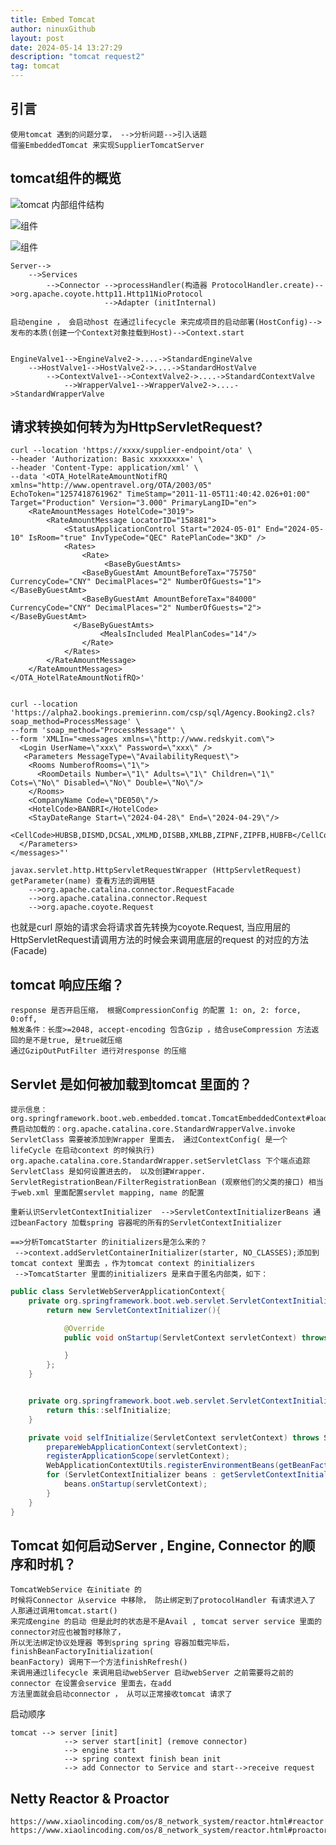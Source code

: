 ```yaml
---
title: Embed Tomcat
author: ninuxGithub
layout: post
date: 2024-05-14 13:27:29
description: "tomcat request2"
tag: tomcat
---
```


## 引言

    使用tomcat 遇到的问题分享， -->分析问题-->引入话题
    借鉴EmbeddedTomcat 来实现SupplierTomcatServer

## tomcat组件的概览

![tomcat 内部组件结构](/images/posts/tomcat-inner-structure.png)


![组件](/images/posts/Tomcat请求流程图.png)


![组件](/images/posts/Tomcat-组件流程图.png)

    Server-->
        -->Services
            -->Connector -->processHandler(构造器 ProtocolHandler.create)-->org.apache.coyote.http11.Http11NioProtocol
                         -->Adapter (initInternal)

    启动engine ， 会启动host 在通过lifecycle 来完成项目的启动部署(HostConfig)-->发布的本质(创建一个Context对象挂载到Host)-->Context.start


    EngineValve1-->EngineValve2->....->StandardEngineValve
        -->HostValve1-->HostValve2->....->StandardHostValve
            -->ContextValve1-->ContextValve2->....->StandardContextValve
                -->WrapperValve1-->WrapperValve2->....->StandardWrapperValve


## 请求转换如何转为为HttpServletRequest?

```shell
curl --location 'https://xxxx/supplier-endpoint/ota' \
--header 'Authorization: Basic xxxxxxxx=' \
--header 'Content-Type: application/xml' \
--data '<OTA_HotelRateAmountNotifRQ xmlns="http://www.opentravel.org/OTA/2003/05" EchoToken="1257418761962" TimeStamp="2011-11-05T11:40:42.026+01:00" Target="Production" Version="3.000" PrimaryLangID="en">
    <RateAmountMessages HotelCode="3019">
        <RateAmountMessage LocatorID="158881">
            <StatusApplicationControl Start="2024-05-01" End="2024-05-10" IsRoom="true" InvTypeCode="QEC" RatePlanCode="3KD" />
            <Rates>
                <Rate>
                     <BaseByGuestAmts>
                <BaseByGuestAmt AmountBeforeTax="75750" CurrencyCode="CNY" DecimalPlaces="2" NumberOfGuests="1"></BaseByGuestAmt>
                <BaseByGuestAmt AmountBeforeTax="84000" CurrencyCode="CNY" DecimalPlaces="2" NumberOfGuests="2"></BaseByGuestAmt>
              </BaseByGuestAmts>
                    <MealsIncluded MealPlanCodes="14"/>
                </Rate>
            </Rates>
        </RateAmountMessage>
    </RateAmountMessages>
</OTA_HotelRateAmountNotifRQ>'


curl --location 'https://alpha2.bookings.premierinn.com/csp/sql/Agency.Booking2.cls?soap_method=ProcessMessage' \
--form 'soap_method="ProcessMessage"' \
--form 'XMLIn="<messages xmlns=\"http://www.redskyit.com\">
  <Login UserName=\"xxx\" Password=\"xxx\" />
   <Parameters MessageType=\"AvailabilityRequest\">
    <Rooms NumberofRooms=\"1\">
      <RoomDetails Number=\"1\" Adults=\"1\" Children=\"1\" Cots=\"No\" Disabled=\"No\" Double=\"No\"/>
    </Rooms>
    <CompanyName Code=\"DE050\"/>
    <HotelCode>BANBRI</HotelCode>
    <StayDateRange Start=\"2024-04-28\" End=\"2024-04-29\"/>
    <CellCode>HUBSB,DISMD,DCSAL,XMLMD,DISBB,XMLBB,ZIPNF,ZIPFB,HUBFB</CellCode>
  </Parameters>
</messages>"'
```

    javax.servlet.http.HttpServletRequestWrapper (HttpServletRequest) getParameter(name) 查看方法的调用链
        -->org.apache.catalina.connector.RequestFacade
        -->org.apache.catalina.connector.Request
        -->org.apache.coyote.Request


也就是curl 原始的请求会将请求首先转换为coyote.Request, 当应用层的HttpServletRequest请调用方法的时候会来调用底层的request 的对应的方法(Facade)


## tomcat 响应压缩？
    response 是否开启压缩， 根据CompressionConfig 的配置 1: on, 2: force, 0:off,
    触发条件：长度>=2048, accept-encoding 包含Gzip ，结合useCompression 方法返回的是不是true, 是true就压缩
    通过GzipOutPutFilter 进行对response 的压缩


## Servlet 是如何被加载到tomcat 里面的？
    提示信息：org.springframework.boot.web.embedded.tomcat.TomcatEmbeddedContext#load
    费启动加载的：org.apache.catalina.core.StandardWrapperValve.invoke
    ServletClass 需要被添加到Wrapper 里面去， 通过ContextConfig( 是一个lifeCycle 在启动context 的时候执行)
    org.apache.catalina.core.StandardWrapper.setServletClass 下个端点追踪ServletClass 是如何设置进去的， 以及创建Wrapper.
    ServletRegistrationBean/FilterRegistrationBean (观察他们的父类的接口) 相当于web.xml 里面配置servlet mapping, name 的配置

    重新认识ServletContextInitializer  -->ServletContextInitializerBeans 通过beanFactory 加载spring 容器呢的所有的ServletContextInitializer

    ==>分析TomcatStarter 的initializers是怎么来的？
     -->context.addServletContainerInitializer(starter, NO_CLASSES);添加到tomcat context 里面去 ，作为tomcat context 的initializers
     -->TomcatStarter 里面的initializers 是来自于匿名内部类，如下：

```java
public class ServletWebServerApplicationContext{
    private org.springframework.boot.web.servlet.ServletContextInitializer getSelfInitializer() {
        return new ServletContextInitializer(){

            @Override
            public void onStartup(ServletContext servletContext) throws ServletException{

            }
        };
    }


    private org.springframework.boot.web.servlet.ServletContextInitializer getSelfInitializer() {
        return this::selfInitialize;
    }

    private void selfInitialize(ServletContext servletContext) throws ServletException {
        prepareWebApplicationContext(servletContext);
        registerApplicationScope(servletContext);
        WebApplicationContextUtils.registerEnvironmentBeans(getBeanFactory(), servletContext);
        for (ServletContextInitializer beans : getServletContextInitializerBeans()) {
            beans.onStartup(servletContext);
        }
    }
}
```


## Tomcat 如何启动Server , Engine, Connector 的顺序和时机？
    TomcatWebService 在initiate 的
    时候将Connector 从service 中移除， 防止绑定到了protocolHandler 有请求进入了 人那通过调用tomcat.start()
    来完成engine 的启动 但是此时的状态是不是Avail , tomcat server service 里面的connector对应也被暂时移除了，
    所以无法绑定协议处理器 等到spring spring 容器加载完毕后， finishBeanFactoryInitialization(
    beanFactory) 调用下一个方法finishRefresh()
    来调用通过lifecycle 来调用启动webServer 启动webServer 之前需要将之前的connector 在设置会service 里面去，在add
    方法里面就会启动connector ， 从可以正常接收tomcat 请求了

启动顺序
```shell
tomcat --> server [init]
            --> server start[init] (remove connector)
            --> engine start
            --> spring context finish bean init
            --> add Connector to Service and start-->receive request
```




## Netty Reactor & Proactor
    https://www.xiaolincoding.com/os/8_network_system/reactor.html#reactor
    https://www.xiaolincoding.com/os/8_network_system/reactor.html#proactor


    